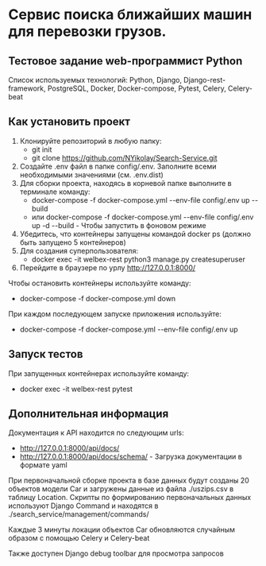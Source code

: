 # Сервис поиска ближайших машин для перевозки грузов.

## Тестовое задание web-программист Python

Список используемых технологий: Python, Django, Django-rest-framework, PostgreSQL, Docker, Docker-compose, Pytest, Celery, Celery-beat

## Как установить проект

1. Клонируйте репозиторий в любую папку:
   - git init
   - git clone https://github.com/NYikolay/Search-Service.git
2. Создайте .env файл в папке config/.env. Заполните всеми необходимыми значениями (см. .env.dist)
3. Для сборки проекта, находясь в корневой папке выполните в терминале команду: 
   - docker-compose -f docker-compose.yml --env-file config/.env up --build
   - или docker-compose -f docker-compose.yml --env-file config/.env  up -d --build - Чтобы запустить в фоновом режиме
4. Убедитесь, что контейнеры запущены командой docker ps (должно быть запущено 5 контейнеров)
5. Для создания суперпользователя:
   - docker exec -it welbex-rest python3 manage.py createsuperuser
6. Перейдите в браузере по урлу http://127.0.0.1:8000/

Чтобы остановить контейнеры используйте команду:
   - docker-compose -f docker-compose.yml down

При каждом последующем запуске приложения используйте:
   - docker-compose -f docker-compose.yml --env-file config/.env up

## Запуск тестов

При запущенных контейнерах используйте команду:
   - docker exec -it welbex-rest pytest


## Дополнительная информация

Документация к API находится по следующим urls:
   - http://127.0.0.1:8000/api/docs/
   - http://127.0.0.1:8000/api/docs/schema/ - Загрузка документации в формате yaml

При первоначальной сборке проекта в базе данных будут созданы 20 объектов модели Car 
и загружены данные из файла ./uszips.csv в таблицу Location. 
Скрипты по формированию первоначальных данных используют Django Command и находятся в ./search_service/management/commands/

Каждые 3 минуты локации объектов Car обновляются случайным образом с помощью Celery и Celery-beat

Также доступен Django debug toolbar для просмотра запросов